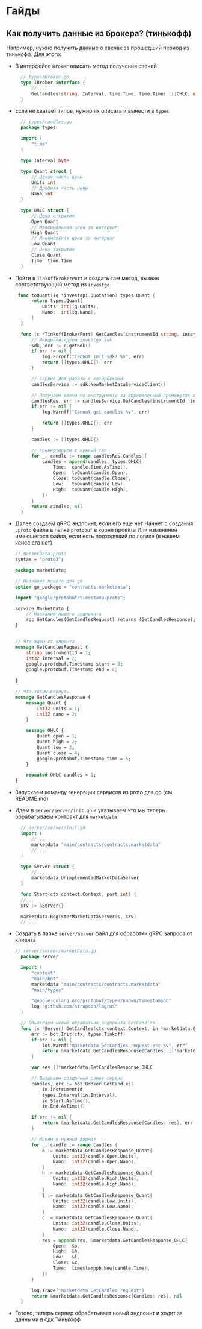 # Гайды

## Как получить данные из брокера? (тинькофф)
Например, нужно получить данные о свечах за прошедший период из тинькофф. Для этого:

- В интерфейсе `Broker` описать метод получения свечей
  ```go
    // types/broker.go
    type IBroker interface {
        // ...
        GetCandles(string, Interval, time.Time, time.Time) ([]OHLC, error)
    }
  ```

- Если не хватает типов, нужно их описать и вынести в `types`
  ```go
    // types/candles.go
    package types

    import (
        "time"
    )

    type Interval byte

    type Quant struct {
        // Целая часть цены
        Units int
        // Дробная часть цены
        Nano int
    }

    type OHLC struct {
        // Цена открытия
        Open Quant
        // Максимальная цена за интервал
        High Quant
        // Минимальная цена за интервал
        Low Quant
        // Цена закрытия
        Close Quant
        Time  time.Time
    }
  ```

- Пойти в `TinkoffBrokerPort` и создать там метод, вызвав соответствующий метод из `investgo`
  ```go
   func toQuant(iq *investapi.Quotation) types.Quant {
        return types.Quant{
            Units: int(iq.Units),
            Nano:  int(iq.Nano),
        }
    }

    func (c *TinkoffBrokerPort) GetCandles(instrumentId string, interval types.Interval, start time.Time, end time.Time) ([]types.OHLC, error) {
        // Инициализируем investgo sdk
        sdk, err := c.getSdk()
        if err != nil {
            log.Errorf("Cannot init sdk! %v", err)
            return []types.OHLC{}, err
        }

        // Сервис для работы с катировками
        candlesService := sdk.NewMarketDataServiceClient()

        // Получаем свечи по инструменту за определенный промежуток времени и интервал (переодичность)
        candlesRes, err := candlesService.GetCandles(instrumentId, investapi.CandleInterval(interval), start, end)
        if err != nil {
			log.Warnff("Cannot get candles %v", err)

            return []types.OHLC{}, err
        }

        candles := []types.OHLC{}

        // Конвертируем в нужный тип
        for _, candle := range candlesRes.Candles {
            candles = append(candles, types.OHLC{
                Time:  candle.Time.AsTime(),
                Open:  toQuant(candle.Open),
                Close: toQuant(candle.Close),
                Low:   toQuant(candle.Low),
                High:  toQuant(candle.High),
            })
        }
        return candles, nil
    }
  ```

  

- Далее создаем gRPC эндпоинт, если его еще нет
  Начнет с создания `.proto` файла в папке `protobuf` в корне проекта
  Или изменения имеющегося файла, если есть подходящий по логике (в нашем кейсе его нет)
    ```proto
    // marketData.proto
    syntax = "proto3";

    package marketData;

    // Название пакета для go
    option go_package = "contracts.marketdata";

    import "google/protobuf/timestamp.proto";

    service MarketData {
        // Название нашего эндпоинта
        rpc GetCandles(GetCandlesRequest) returns (GetCandlesResponse);
    }


    // Что ждем от клиента
    message GetCandlesRequest {
        string instrumentId = 1;
        int32 interval = 2;
        google.protobuf.Timestamp start = 3; 
        google.protobuf.Timestamp end = 4; 
        
    }

    // Что хотим вернуть
    message GetCandlesResponse {
        message Quant { 
            int32 units = 1;
            int32 nano = 2;
        }

        message OHLC {
            Quant open = 1;
            Quant high = 2;
            Quant low = 3;
            Quant close = 4;
            google.protobuf.Timestamp time = 5;
        }

        repeated OHLC candles = 1;
    }
    ```

- Запускаем команду генерации сервисов из proto для go (см README.md)
- Идем в `server/server/init.go` и указываем что мы теперь обрабатываем контракт для `marketdata`
  ```go
    // server/server/init.go
    import (
        // ...
	    marketdata "main/contracts/contracts.marketdata"
        // ...
    )

    type Server struct {
        // ...
        marketdata.UnimplementedMarketDataServer
    }

    func Start(ctx context.Context, port int) {
    //...
    srv := &Server{}

	marketdata.RegisterMarketDataServer(s, srv)
    // ...
  ```
- Создать в папке `server/server` файл для обработки gRPC запроса от клиента
  ```go
  // server/server/marketData.go
    package server

    import (
        "context"
        "main/bot"
        marketdata "main/contracts/contracts.marketdata"
        "main/types"

        "google.golang.org/protobuf/types/known/timestamppb"
	    log "github.com/sirupsen/logrus"
    )

    // Обьявляем нвоый обработчик эндпоинта GetCandles
    func (s *Server) GetCandles(ctx context.Context, in *marketdata.GetCandlesRequest) (*marketdata.GetCandlesResponse, error) {
        err := bot.Init(ctx, types.Tinkoff)
        if err != nil {
            lot.Warnf("marketdata GetCandles request err %v", err)
            return &marketdata.GetCandlesResponse{Candles: []*marketdata.GetCandlesResponse_OHLC{}}, err
        }

        var res []*marketdata.GetCandlesResponse_OHLC

        // Вызываем созданный ранее сервис
        candles, err := bot.Broker.GetCandles(
            in.InstrumentId,
            types.Interval(in.Interval),
            in.Start.AsTime(),
            in.End.AsTime())

        if err != nil {
            return &marketdata.GetCandlesResponse{Candles: res}, err
        }

        // Мапим в нужный формат
        for _, candle := range candles {
            o := marketdata.GetCandlesResponse_Quant{
                Units: int32(candle.Open.Units),
                Nano:  int32(candle.Open.Nano),
            }
            h := marketdata.GetCandlesResponse_Quant{
                Units: int32(candle.High.Units),
                Nano:  int32(candle.High.Nano),
            }
            l := marketdata.GetCandlesResponse_Quant{
                Units: int32(candle.Low.Units),
                Nano:  int32(candle.Low.Nano),
            }
            c := marketdata.GetCandlesResponse_Quant{
                Units: int32(candle.Close.Units),
                Nano:  int32(candle.Close.Nano),
            }
            res = append(res, &marketdata.GetCandlesResponse_OHLC{
                Open:  &o,
                High:  &h,
                Low:   &l,
                Close: &c,
                Time:  timestamppb.New(candle.Time),
            })
        }

        log.Trace("marketdata GetCandles request")
        return &marketdata.GetCandlesResponse{Candles: res}, nil
    }

  ```

- Готово, теперь сервер обрабатывает новый эндпоинт и ходит за данными в сдк Тинькофф

